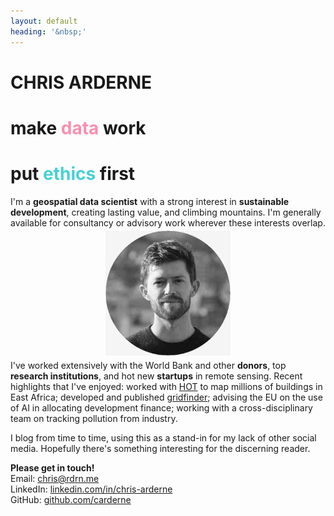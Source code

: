```yaml
---
layout: default
heading: '&nbsp;'
---
```


<h1 class="big-header fancy-shadow">CHRIS ARDERNE</h1>
<h1 class="big-taglines">make <span style="color:#F98FAF">data</span> work</h1>
<h1 class="big-taglines">put <span style="color:#47D1D4">ethics</span> first</h1>

I'm a **geospatial data scientist** with a strong interest in **sustainable development**, creating lasting value, and climbing mountains. I'm generally available for consultancy or advisory work wherever these interests overlap.

<p align="center">
    <img src="/assets/images/face.jpg" alt="profile picture" width="200" style="margin:-10px;">
</p>

I've worked extensively with the World Bank and other **donors**, top **research institutions**, and hot new **startups** in remote sensing. Recent highlights that I've enjoyed: worked with [HOT](https://www.hotosm.org/) to map millions of buildings in East Africa; developed and published [gridfinder](https://www.nature.com/articles/s41597-019-0347-4); advising the EU on the use of AI in allocating development finance; working with a cross-disciplinary team on tracking pollution from industry.

I blog from time to time, using this as a stand-in for my lack of other social media. Hopefully there's something interesting for the discerning reader.


**Please get in touch!**  
Email: [chris@rdrn.me](mailto:chris@rdrn.me)  
LinkedIn: [linkedin.com/in/chris-arderne](https://www.linkedin.com/in/chris-arderne)  
GitHub: [github.com/carderne](https://github.com/carderne)

